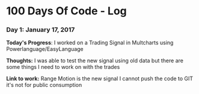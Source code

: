 # 100 Days Of Code - Log

### Day 1: January 17, 2017

**Today's Progress**: I worked on a Trading Signal in Multcharts using Powerlanguage/EasyLanguage

**Thoughts:** I was able to test the new signal using old data but there are some things I need to work on with the trades

**Link to work:** Range Motion is the new signal I cannot push the code to GIT it's not for public consumption

